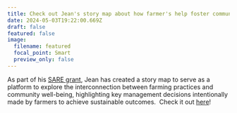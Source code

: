 ```yaml
---
title: Check out Jean's story map about how farmer's help foster community well being.
date: 2024-05-03T19:22:00.669Z
draft: false
featured: false
image:
  filename: featured
  focal_point: Smart
  preview_only: false
---
```

As part of his [SARE grant](https://projects.sare.org/information-product/fostering-community-well-being-in-farming-practices-potential-benefits-for-farmers-and-agricultural-communities/), J﻿ean has created a story map to serve as a platform to explore the interconnection between farming practices and community well-being, highlighting key management decisions intentionally made by farmers to achieve sustainable outcomes.  Check it out [here](https://storymaps.arcgis.com/stories/4f96b89742da402ab459a245a234567f)!